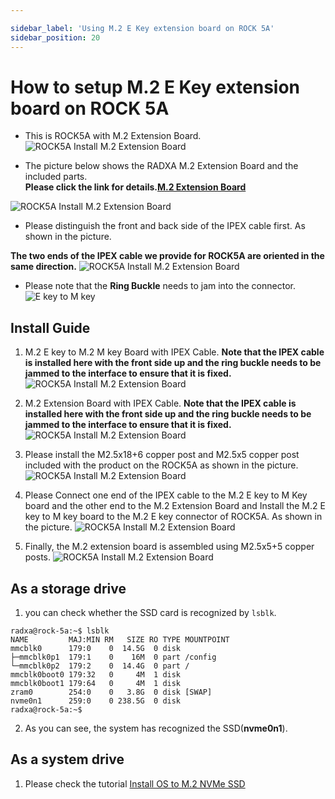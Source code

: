 ```yaml
---

sidebar_label: 'Using M.2 E Key extension board on ROCK 5A'
sidebar_position: 20
---
```


# How to setup M.2 E Key extension board on ROCK 5A

- This is ROCK5A with M.2 Extension Board.
![ROCK5A Install M.2 Extension Board](/img/rock5a/rock5a-m2-extension-board-01.webp)

- The picture below shows the RADXA M.2 Extension Board and the included parts.  
**Please click the link for details.[M.2 Extension Board](../../../accessories/m2-extension-board)**

![ROCK5A Install M.2 Extension Board](/img/accessories/m2-extension-board-03.webp)

- Please distinguish the front and back side of the IPEX cable first. As shown in the picture. 

**The two ends of the IPEX cable we provide for ROCK5A are oriented in the same direction.**
![ROCK5A Install M.2 Extension Board](/img/accessories/m2-extension-board-04.webp)

- Please note that the **Ring Buckle** needs to jam into the connector.
![E key to M key](/img/accessories/ekey-to-mkey-01.webp)

## Install Guide

1. M.2 E key to M.2 M key Board with IPEX Cable. **Note that the IPEX cable is installed here with the front side up and the ring buckle needs to be jammed to the interface to ensure that it is fixed.**
![ROCK5A Install M.2 Extension Board](/img/accessories/m2-extension-board-02.webp)

2. M.2 Extension Board with IPEX Cable. **Note that the IPEX cable is installed here with the front side up and the ring buckle needs to be jammed to the interface to ensure that it is fixed.**
![ROCK5A Install M.2 Extension Board](/img/accessories/m2-extension-board-01.webp)

3. Please install the M2.5x18+6 copper post and M2.5x5 copper post included with the product on the ROCK5A as shown in the picture.
![ROCK5A Install M.2 Extension Board](/img/rock5a/rock5a-m2-extension-board-04.webp)

4. Please Connect one end of the IPEX cable to the M.2 E key to M Key board and the other end to the M.2 Extension Board and Install the M.2 E key to M key board to the M.2 E key connector of ROCK5A. As shown in the picture.
![ROCK5A Install M.2 Extension Board](/img/rock5a/rock5a-m2-extension-board-03.webp)

5. Finally, the M.2 extension board is assembled using M2.5x5+5 copper posts.
![ROCK5A Install M.2 Extension Board](/img/rock5a/rock5a-m2-extension-board-02.webp)

## As a storage drive

1.  you can check whether the SSD card is recognized by ```lsblk```.
```
radxa@rock-5a:~$ lsblk
NAME         MAJ:MIN RM   SIZE RO TYPE MOUNTPOINT
mmcblk0      179:0    0  14.5G  0 disk 
├─mmcblk0p1  179:1    0    16M  0 part /config
└─mmcblk0p2  179:2    0  14.4G  0 part /
mmcblk0boot0 179:32   0     4M  1 disk 
mmcblk0boot1 179:64   0     4M  1 disk 
zram0        254:0    0   3.8G  0 disk [SWAP]
nvme0n1      259:0    0 238.5G  0 disk 
radxa@rock-5a:~$ 
```
2. As you can see, the system has recognized the SSD(**nvme0n1**).

## As a system drive

1. Please check the tutorial [Install OS to M.2 NVMe SSD](/general-tutorial/os-installation)
